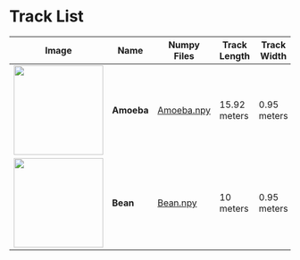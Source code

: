 # Track List

| Image                                                             | Name                | Numpy Files                                | Track Length   | Track Width   |
|-------------------------------------------------------------------|---------------------|--------------------------------------------|----------------|---------------|
| <img src='./Amoeba/src/Amoeba_iconography.svg' width="160"/>      | **Amoeba**          | [Amoeba.npy](./Amoeba/routes/Amoeba.npy)   | 15.92 meters   | 0.95 meters   |
| <img src='./Bean/track_iconography/Bean.png' width="160"/>        | **Bean**            | [Bean.npy](./Bean/routes/Bean.npy)         | 10 meters      | 0.95 meters   |
